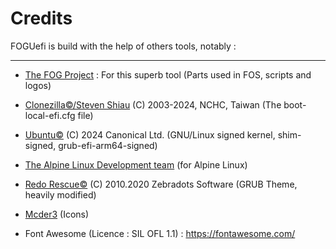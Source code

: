 # Credits

FOGUefi is build with the help of others tools, notably : 

---

- [The FOG Project](https://fogproject.org/) : For this superb tool
  (Parts used in FOS, scripts and logos)

- [Clonezilla©/Steven Shiau](<steven _at_ clonezilla org>) (C) 2003-2024, NCHC, Taiwan
  (The boot-local-efi.cfg file)

- [Ubuntu©](https://ubuntu.com/) (C) 2024 Canonical Ltd. 
  (GNU/Linux signed kernel, shim-signed, grub-efi-arm64-signed)

- [The Alpine Linux Development team](https://www.alpinelinux.org/) 
  (for Alpine Linux)

- [Redo Rescue©](http://redorescue.com/) (C) 2010.2020 Zebradots Software 
  (GRUB Theme, heavily modified)

- [Mcder3](https://github.com/KaOSx/midna)
  (Icons)

- Font Awesome (Licence : SIL OFL 1.1) : <https://fontawesome.com/>

